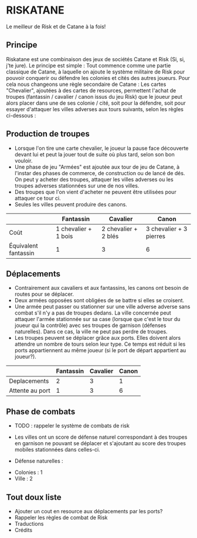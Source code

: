 # RISKATANE
Le meilleur de Risk et de Catane à la fois!

Principe
--------------
Riskatane est une combinaison des jeux de sociétés Catane et Risk (Si, si, j'te jure). Le principe est simple : Tout commence comme une partie classique de Catane, à laquelle on ajoute le système militaire de Risk pour pouvoir conquerir ou défendre les colonies et cités des autres joueurs. Pour cela nous changeons une règle secondaire de Catane : Les cartes "Chevalier", ajoutées à des cartes de resources, permettent l'achat de troupes (fantassin / cavalier / canon issus du jeu Risk) que le joueur peut alors placer dans une de ses colonie / cité, soit pour la défendre, soit pour essayer d'attaquer les villes adverses aux tours suivants, selon les règles ci-dessous :

Production de troupes
--------------
+ Lorsque l'on tire une carte chevalier, le joueur la pause face découverte devant lui et peut la jouer tout de suite où plus tard, selon son bon vouloir.
+ Une phase de jeu "Armées" est ajoutée aux tour de jeu de Catane, à l'instar des phases de commerce, de construction ou de lancé de dés. On peut y acheter des troupes, attaquer les villes adverses ou les troupes adverses stationnées sur une de nos villes.
+ Des troupes que l'on vient d'acheter ne peuvent être utilisées pour attaquer ce tour ci. 
+ Seules les villes peuvent produire des canons.

|                      | Fantassin            | Cavalier             | Canon                   |
| -------------------- | -------------------- | -------------------- | ----------------------- |
| Coût                 | 1 chevalier + 1 bois | 2 chevalier + 2 blés | 3 chevalier + 3 pierres |
| Équivalent fantassin | 1                    | 3                    | 6                       |

Déplacements
--------------
+ Contrairement aux cavaliers et aux fantassins, les canons ont besoin de routes pour se déplacer.
+ Deux armées opposées sont obligées de se battre si elles se croisent.
+ Une armée peut passer ou stationner sur une ville adverse adverse sans combat s'il n'y a pas de troupes dedans. La ville concernée peut attaquer l'armée stationnée sur sa case (lorsque que c'est le tour du joueur qui la contrôle) avec ses troupes de garnison (défenses naturelles). Dans ce cas, la ville ne peut pas perdre de troupes.
+ Les troupes peuvent se déplacer grâce aux ports. Elles doivent alors attendre un nombre de tours selon leur type. Ce temps est réduit si les ports appartiennent au même joueur (si le port de départ appartient au joueur?).

|                 | Fantassin | Cavalier | Canon |
| --------------- | --------- | -------- | ----- |
| Deplacements    | 2         | 3        | 1     |
| Attente au port | 1         | 3        | 6     |


Phase de combats
--------------
+ TODO : rappeler le système de combats de risk
+ Les villes ont un score de défense naturel correspondant à des troupes en garnison ne pouvant se déplacer et s'ajoutant au score des troupes mobiles stationnées dans celles-ci.


+ Défense naturelles :
 - Colonies : 1
 - Ville    : 2

Tout doux liste 
-----------------
+ Ajouter un cout en resource aux déplacements par les ports?
+ Rappeler les règles de combat de Risk
+ Traductions
+ Crédits

